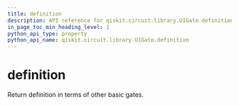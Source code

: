 ```yaml
---
title: definition
description: API reference for qiskit.circuit.library.U1Gate.definition
in_page_toc_min_heading_level: 1
python_api_type: property
python_api_name: qiskit.circuit.library.U1Gate.definition
---
```


# definition

Return definition in terms of other basic gates.

